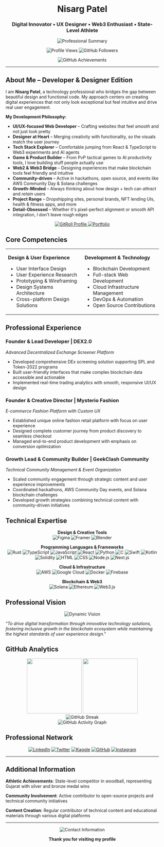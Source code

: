 <div align="center">
  
# **Nisarg Patel**

### Digital Innovator • UX Designer • Web3 Enthusiast • State-Level Athlete

<img src="https://readme-typing-svg.herokuapp.com?font=Fira+Code&pause=1000&color=58A6FF&center=true&vCenter=true&width=500&lines=Building+scalable+digital+solutions;Bridging+design+and+blockchain+innovation;Turning+creative+vision+into+reality" alt="Professional Summary" />

<p align="center">
  <img src="https://komarev.com/ghpvc/?username=nisargpatel7042lva&label=Profile%20Views&color=2563eb&style=flat-square" alt="Profile Views" />
  <img src="https://img.shields.io/github/followers/nisargpatel7042lva?label=Followers&style=flat-square&color=2563eb" alt="GitHub Followers" />
</p>

<div align="center">
  <img src="https://github-profile-trophy.vercel.app/?username=nisargpatel7042lva&theme=github-dark&no-bg=true&no-frame=true&row=1&column=7" alt="GitHub Achievements" />
</div>

</div>

---

## About Me – Developer & Designer Edition

I am **Nisarg Patel**, a technology professional who bridges the gap between beautiful design and functional code. My approach centers on creating digital experiences that not only look exceptional but feel intuitive and drive real user engagement.

**My Development Philosophy:**
- **UI/UX-focused Web Developer** – Crafting websites that feel *smooth* and not just look pretty
- **Designer at Heart** – Merging creativity with functionality, so the visuals match the user journey  
- **Tech Stack Explorer** – Comfortable jumping from React & TypeScript to Web3 experiments and AI agents
- **Game & Product Builder** – From PvP tactical games to AI productivity tools, I love building stuff people actually use
- **Web2 & Web3 Bridge** – Designing experiences that make blockchain tools feel friendly and intuitive
- **Community-driven** – Active in hackathons, open source, and events like AWS Community Day & Solana challenges
- **Growth-Minded** – Always thinking about how design + tech can *attract* and *retain* users
- **Project Range** – Dropshipping sites, personal brands, NFT lending UIs, health & fitness apps, and more
- **Detail-Obsessed** – Whether it's pixel-perfect alignment or smooth API integration, I don't leave rough edges

<div align="center">
  <a href="https://gitroll.io/profile/ueBTAvMFLOtcbLUvfIZPqLK8pFu73" target="_blank">
    <img src="https://img.shields.io/badge/GitRoll%20Profile-Verified%20Developer-58a6ff?style=for-the-badge&logo=github&logoColor=white" alt="GitRoll Profile" />
  </a>
  <a href="https://nisargxplores-portfolio.vercel.app/" target="_blank">
    <img src="https://img.shields.io/badge/Portfolio-Explore%20My%20Work-f85149?style=for-the-badge&logo=safari&logoColor=white" alt="Portfolio" />
  </a>
</div>

## Core Competencies

<table>
<tr>
<td width="50%">

**Design & User Experience**
- User Interface Design
- User Experience Research
- Prototyping & Wireframing
- Design Systems Architecture
- Cross-platform Design Solutions

</td>
<td width="50%">

**Development & Technology**
- Blockchain Development
- Full-stack Web Development
- Cloud Infrastructure Management
- DevOps & Automation
- Open Source Contributions

</td>
</tr>
</table>

## Professional Experience

### **Founder & Lead Developer** | DEX2.0
*Advanced Decentralized Exchange Screener Platform*
- Developed comprehensive DEx screening solution supporting SPL and Token-2022 programs
- Built user-friendly interfaces that make complex blockchain data accessible and actionable
- Implemented real-time trading analytics with smooth, responsive UI/UX design

### **Founder & Creative Director** | Mysterio Fashion
*E-commerce Fashion Platform with Custom UX*
- Established unique online fashion retail platform with focus on user experience
- Designed complete customer journey from product discovery to seamless checkout
- Managed end-to-end product development with emphasis on conversion optimization

### **Growth Lead & Community Builder** | GeekClash Community
*Technical Community Management & Event Organization*
- Scaled community engagement through strategic content and user experience improvements
- Coordinated hackathons, AWS Community Day events, and Solana blockchain challenges
- Developed growth strategies combining technical content with community-driven initiatives

## Technical Expertise

<div align="center">

**Design & Creative Tools**
<br>
![Figma](https://img.shields.io/badge/Figma-F24E1E?style=flat-square&logo=figma&logoColor=white)
![Framer](https://img.shields.io/badge/Framer-0055FF?style=flat-square&logo=framer&logoColor=white)
![Blender](https://img.shields.io/badge/Blender-F5792A?style=flat-square&logo=blender&logoColor=white)

**Programming Languages & Frameworks**
<br>
![Rust](https://img.shields.io/badge/Rust-000000?style=flat-square&logo=rust&logoColor=white)
![TypeScript](https://img.shields.io/badge/TypeScript-3178C6?style=flat-square&logo=typescript&logoColor=white)
![JavaScript](https://img.shields.io/badge/JavaScript-F7DF1E?style=flat-square&logo=javascript&logoColor=black)
![React](https://img.shields.io/badge/React-61DAFB?style=flat-square&logo=react&logoColor=black)
![Python](https://img.shields.io/badge/Python-3776AB?style=flat-square&logo=python&logoColor=white)
![C](https://img.shields.io/badge/C-A8B9CC?style=flat-square&logo=c&logoColor=black)
![Swift](https://img.shields.io/badge/Swift-FA7343?style=flat-square&logo=swift&logoColor=white)
![Kotlin](https://img.shields.io/badge/Kotlin-0095D5?style=flat-square&logo=kotlin&logoColor=white)
![Solidity](https://img.shields.io/badge/Solidity-363636?style=flat-square&logo=solidity&logoColor=white)
![HTML](https://img.shields.io/badge/HTML5-E34F26?style=flat-square&logo=html5&logoColor=white)
![CSS](https://img.shields.io/badge/CSS3-1572B6?style=flat-square&logo=css3&logoColor=white)
![Node.js](https://img.shields.io/badge/Node.js-339933?style=flat-square&logo=node.js&logoColor=white)
![Next.js](https://img.shields.io/badge/Next.js-000000?style=flat-square&logo=next.js&logoColor=white)

**Cloud & Infrastructure**
<br>
![AWS](https://img.shields.io/badge/AWS-232F3E?style=flat-square&logo=amazon-aws&logoColor=white)
![Google Cloud](https://img.shields.io/badge/Google_Cloud-4285F4?style=flat-square&logo=google-cloud&logoColor=white)
![Docker](https://img.shields.io/badge/Docker-2496ED?style=flat-square&logo=docker&logoColor=white)
![Firebase](https://img.shields.io/badge/Firebase-FFCA28?style=flat-square&logo=firebase&logoColor=black)

**Blockchain & Web3**
<br>
![Solana](https://img.shields.io/badge/Solana-9945FF?style=flat-square&logo=solana&logoColor=white)
![Ethereum](https://img.shields.io/badge/Ethereum-3C3C3D?style=flat-square&logo=ethereum&logoColor=white)
![Web3.js](https://img.shields.io/badge/Web3.js-F16822?style=flat-square&logo=web3.js&logoColor=white)

</div>

## Professional Vision

<div align="center">
  <img src="https://quotes-github-readme.vercel.app/api?type=horizontal&theme=dark&author=Nisarg+Patel" alt="Dynamic Vision" />
</div>

*"To drive digital transformation through innovative technology solutions, fostering inclusive growth in the blockchain ecosystem while maintaining the highest standards of user experience design."*

## GitHub Analytics

<div align="center">
  <img height="180em" src="https://github-readme-stats.vercel.app/api?username=nisargpatel7042lva&show_icons=true&theme=github_dark&include_all_commits=true&count_private=true&hide_border=true&bg_color=0d1117&title_color=58a6ff&icon_color=58a6ff&text_color=c9d1d9"/>
  <img height="180em" src="https://github-readme-stats.vercel.app/api/top-langs/?username=nisargpatel7042lva&layout=compact&langs_count=8&theme=github_dark&hide_border=true&bg_color=0d1117&title_color=58a6ff&text_color=c9d1d9"/>
</div>

<div align="center">
  <img src="https://github-readme-streak-stats.herokuapp.com/?user=nisargpatel7042lva&theme=github-dark-blue&hide_border=true&background=0d1117&stroke=58a6ff&ring=58a6ff&fire=f85149&currStreakLabel=58a6ff&sideNums=c9d1d9&sideLabels=c9d1d9&dates=8b949e" alt="GitHub Streak" />
</div>

<div align="center">
  <img src="https://github-readme-activity-graph.vercel.app/graph?username=nisargpatel7042lva&custom_title=Annual%20Contribution%20Overview&hide_border=true&border_radius=8&bg_color=0d1117&color=58a6ff&line=58a6ff&point=c9d1d9&title_color=c9d1d9&area=true&area_color=21262d" alt="GitHub Activity Graph" />
</div>

## Professional Network

<div align="center">

[![LinkedIn](https://img.shields.io/badge/LinkedIn-0077B5?style=flat-square&logo=linkedin&logoColor=white)](https://linkedin.com/in/nisarg-patel-7b799a277/)
[![Twitter](https://img.shields.io/badge/Twitter-1DA1F2?style=flat-square&logo=twitter&logoColor=white)](https://twitter.com/nisargpatel5563)
[![Kaggle](https://img.shields.io/badge/Kaggle-20BEFF?style=flat-square&logo=kaggle&logoColor=white)](https://kaggle.com/nisargmaster)
[![GitHub](https://img.shields.io/badge/GitHub-181717?style=flat-square&logo=github&logoColor=white)](https://github.com/nisargpatel7042lva)
[![Instagram](https://img.shields.io/badge/Instagram-E4405F?style=flat-square&logo=instagram&logoColor=white)](https://instagram.com/nisargpatel_7042lva/)

</div>

---

## Additional Information

**Athletic Achievements**: State-level competitor in woodball, representing Gujarat with silver and bronze medal wins

**Community Involvement**: Active contributor to open-source projects and technical community initiatives

**Content Creation**: Regular contributor of technical content and educational materials through various digital platforms

---

<div align="center">

<img src="https://readme-typing-svg.herokuapp.com?font=Fira+Code&pause=1000&color=8B949E&center=true&vCenter=true&width=400&lines=Open+to+innovative+collaborations;Let's+build+something+extraordinary;Always+ready+for+new+challenges" alt="Contact Information" />

**Thank you for visiting my profile**

</div>
